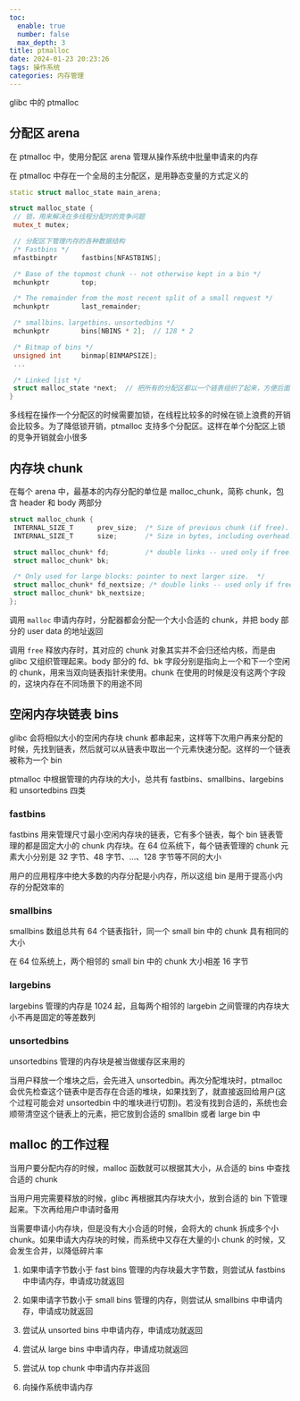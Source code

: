 ```yaml
---
toc:
  enable: true
  number: false
  max_depth: 3
title: ptmalloc
date: 2024-01-23 20:23:26
tags: 操作系统
categories: 内存管理
---
```


glibc 中的 ptmalloc

## 分配区 arena

在 ptmalloc 中，使用分配区 arena 管理从操作系统中批量申请来的内存

在 ptmalloc 中存在一个全局的主分配区，是用静态变量的方式定义的

```cpp
static struct malloc_state main_arena;

struct malloc_state {
 // 锁，用来解决在多线程分配时的竞争问题
 mutex_t mutex;

 // 分配区下管理内存的各种数据结构
 /* Fastbins */
 mfastbinptr      fastbins[NFASTBINS];

 /* Base of the topmost chunk -- not otherwise kept in a bin */
 mchunkptr        top;

 /* The remainder from the most recent split of a small request */
 mchunkptr        last_remainder;

 /* smallbins、largetbins、unsortedbins */
 mchunkptr        bins[NBINS * 2];  // 128 * 2

 /* Bitmap of bins */
 unsigned int     binmap[BINMAPSIZE];
 ...

 /* Linked list */
 struct malloc_state *next;  // 把所有的分配区都以一个链表组织了起来，方便后面的遍历
}
```

多线程在操作一个分配区的时候需要加锁，在线程比较多的时候在锁上浪费的开销会比较多。为了降低锁开销，ptmalloc 支持多个分配区。这样在单个分配区上锁的竞争开销就会小很多

## 内存块 chunk

在每个 arena 中，最基本的内存分配的单位是 malloc_chunk，简称 chunk，包含 header 和 body 两部分

```cpp
struct malloc_chunk {
 INTERNAL_SIZE_T      prev_size;  /* Size of previous chunk (if free).  */
 INTERNAL_SIZE_T      size;       /* Size in bytes, including overhead. */

 struct malloc_chunk* fd;         /* double links -- used only if free. */
 struct malloc_chunk* bk;

 /* Only used for large blocks: pointer to next larger size.  */
 struct malloc_chunk* fd_nextsize; /* double links -- used only if free. */
 struct malloc_chunk* bk_nextsize;
};
```

调用 `malloc` 申请内存时，分配器都会分配一个大小合适的 chunk，并把 body 部分的 user data 的地址返回

调用 `free` 释放内存时，其对应的 chunk 对象其实并不会归还给内核，而是由 glibc 又组织管理起来。body 部分的 fd、bk 字段分别是指向上一个和下一个空闲的 chunk，用来当双向链表指针来使用。chunk 在使用的时候是没有这两个字段的，这块内存在不同场景下的用途不同

## 空闲内存块链表 bins

glibc 会将相似大小的空闲内存块 chunk 都串起来，这样等下次用户再来分配的时候，先找到链表，然后就可以从链表中取出一个元素快速分配。这样的一个链表被称为一个 bin

ptmalloc 中根据管理的内存块的大小，总共有 fastbins、smallbins、largebins 和 unsortedbins 四类

### fastbins 

fastbins 用来管理尺寸最小空闲内存块的链表，它有多个链表，每个 bin 链表管理的都是固定大小的 chunk 内存块。在 64 位系统下，每个链表管理的 chunk 元素大小分别是 32 字节、48 字节、...、128 字节等不同的大小

用户的应用程序中绝大多数的内存分配是小内存，所以这组 bin 是用于提高小内存的分配效率的

### smallbins

smallbins 数组总共有 64 个链表指针，同一个 small bin 中的 chunk 具有相同的大小

在 64 位系统上，两个相邻的 small bin 中的 chunk 大小相差 16 字节

### largebins

largebins 管理的内存是 1024 起，且每两个相邻的 largebin 之间管理的内存块大小不再是固定的等差数列

### unsortedbins

unsortedbins 管理的内存块是被当做缓存区来用的

当用户释放一个堆块之后，会先进入 unsortedbin。再次分配堆块时，ptmalloc 会优先检查这个链表中是否存在合适的堆块，如果找到了，就直接返回给用户(这个过程可能会对 unsortedbin 中的堆块进行切割)。若没有找到合适的，系统也会顺带清空这个链表上的元素，把它放到合适的 smallbin 或者 large bin 中

## malloc 的工作过程

当用户要分配内存的时候，malloc 函数就可以根据其大小，从合适的 bins 中查找合适的 chunk

当用户用完需要释放的时候，glibc 再根据其内存块大小，放到合适的 bin 下管理起来。下次再给用户申请时备用

当需要申请小内存块，但是没有大小合适的时候，会将大的 chunk 拆成多个小 chunk。如果申请大内存块的时候，而系统中又存在大量的小 chunk 的时候，又会发生合并，以降低碎片率

1. 如果申请字节数小于 fast bins 管理的内存块最大字节数，则尝试从 fastbins 中申请内存，申请成功就返回

2. 如果申请字节数小于 small bins 管理的内存，则尝试从 smallbins 中申请内存，申请成功就返回

3. 尝试从 unsorted bins 中申请内存，申请成功就返回

4. 尝试从 large bins 中申请内存，申请成功就返回

5. 尝试从 top chunk 中申请内存并返回

6. 向操作系统申请内存